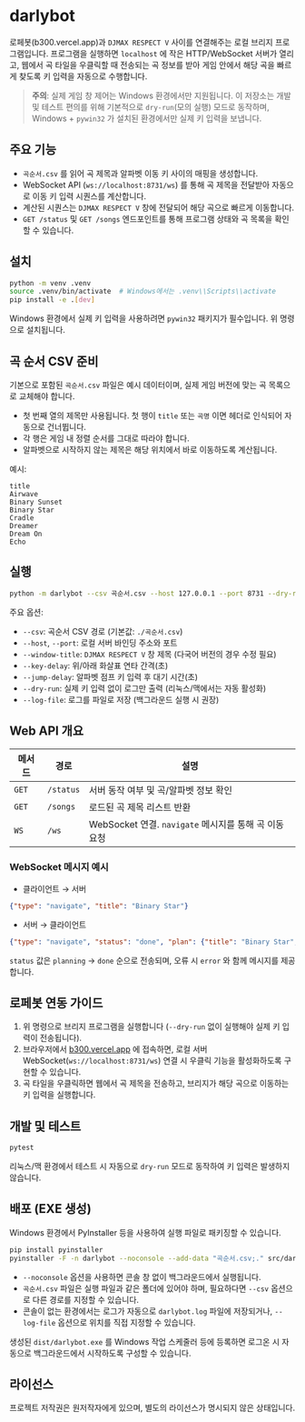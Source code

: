 # darlybot

로페봇(b300.vercel.app)과 `DJMAX RESPECT V` 사이를 연결해주는 로컬 브리지 프로그램입니다. 프로그램을 실행하면 `localhost` 에 작은 HTTP/WebSocket 서버가 열리고, 웹에서 곡 타일을 우클릭할 때 전송되는 곡 정보를 받아 게임 안에서 해당 곡을 빠르게 찾도록 키 입력을 자동으로 수행합니다.

> **주의**: 실제 게임 창 제어는 Windows 환경에서만 지원됩니다. 이 저장소는 개발 및 테스트 편의를 위해 기본적으로 `dry-run`(모의 실행) 모드로 동작하며, Windows + `pywin32` 가 설치된 환경에서만 실제 키 입력을 보냅니다.

## 주요 기능

- `곡순서.csv` 를 읽어 곡 제목과 알파벳 이동 키 사이의 매핑을 생성합니다.
- WebSocket API (`ws://localhost:8731/ws`) 를 통해 곡 제목을 전달받아 자동으로 이동 키 입력 시퀀스를 계산합니다.
- 계산된 시퀀스는 `DJMAX RESPECT V` 창에 전달되어 해당 곡으로 빠르게 이동합니다.
- `GET /status` 및 `GET /songs` 엔드포인트를 통해 프로그램 상태와 곡 목록을 확인할 수 있습니다.

## 설치

```bash
python -m venv .venv
source .venv/bin/activate  # Windows에서는 .venv\\Scripts\\activate
pip install -e .[dev]
```

Windows 환경에서 실제 키 입력을 사용하려면 `pywin32` 패키지가 필수입니다. 위 명령으로 설치됩니다.

## 곡 순서 CSV 준비

기본으로 포함된 `곡순서.csv` 파일은 예시 데이터이며, 실제 게임 버전에 맞는 곡 목록으로 교체해야 합니다.

- 첫 번째 열의 제목만 사용됩니다. 첫 행이 `title` 또는 `곡명` 이면 헤더로 인식되어 자동으로 건너뜁니다.
- 각 행은 게임 내 정렬 순서를 그대로 따라야 합니다.
- 알파벳으로 시작하지 않는 제목은 해당 위치에서 바로 이동하도록 계산됩니다.

예시:

```csv
title
Airwave
Binary Sunset
Binary Star
Cradle
Dreamer
Dream On
Echo
```

## 실행

```bash
python -m darlybot --csv 곡순서.csv --host 127.0.0.1 --port 8731 --dry-run
```

주요 옵션:

- `--csv`: 곡순서 CSV 경로 (기본값: `./곡순서.csv`)
- `--host`, `--port`: 로컬 서버 바인딩 주소와 포트
- `--window-title`: `DJMAX RESPECT V` 창 제목 (다국어 버전의 경우 수정 필요)
- `--key-delay`: 위/아래 화살표 연타 간격(초)
- `--jump-delay`: 알파벳 점프 키 입력 후 대기 시간(초)
- `--dry-run`: 실제 키 입력 없이 로그만 출력 (리눅스/맥에서는 자동 활성화)
- `--log-file`: 로그를 파일로 저장 (백그라운드 실행 시 권장)

## Web API 개요

| 메서드 | 경로 | 설명 |
| ------ | ---- | ---- |
| `GET` | `/status` | 서버 동작 여부 및 곡/알파벳 정보 확인 |
| `GET` | `/songs` | 로드된 곡 제목 리스트 반환 |
| `WS` | `/ws` | WebSocket 연결. `navigate` 메시지를 통해 곡 이동 요청 |

### WebSocket 메시지 예시

- 클라이언트 → 서버

```json
{"type": "navigate", "title": "Binary Star"}
```

- 서버 → 클라이언트

```json
{"type": "navigate", "status": "done", "plan": {"title": "Binary Star", "letter": "b", "offset": 1, "keystrokes": ["b", "down"]}}
```

`status` 값은 `planning` → `done` 순으로 전송되며, 오류 시 `error` 와 함께 메시지를 제공합니다.

## 로페봇 연동 가이드

1. 위 명령으로 브리지 프로그램을 실행합니다 (`--dry-run` 없이 실행해야 실제 키 입력이 전송됩니다).
2. 브라우저에서 [b300.vercel.app](https://b300.vercel.app) 에 접속하면, 로컬 서버 WebSocket(`ws://localhost:8731/ws`) 연결 시 우클릭 기능을 활성화하도록 구현할 수 있습니다.
3. 곡 타일을 우클릭하면 웹에서 곡 제목을 전송하고, 브리지가 해당 곡으로 이동하는 키 입력을 실행합니다.

## 개발 및 테스트

```bash
pytest
```

리눅스/맥 환경에서 테스트 시 자동으로 `dry-run` 모드로 동작하여 키 입력은 발생하지 않습니다.

## 배포 (EXE 생성)

Windows 환경에서 PyInstaller 등을 사용하여 실행 파일로 패키징할 수 있습니다.

```bash
pip install pyinstaller
pyinstaller -F -n darlybot --noconsole --add-data "곡순서.csv;." src/darlybot/__main__.py
```

- `--noconsole` 옵션을 사용하면 콘솔 창 없이 백그라운드에서 실행됩니다.
- `곡순서.csv` 파일은 실행 파일과 같은 폴더에 있어야 하며, 필요하다면 `--csv` 옵션으로 다른 경로를 지정할 수 있습니다.
- 콘솔이 없는 환경에서는 로그가 자동으로 `darlybot.log` 파일에 저장되거나, `--log-file` 옵션으로 위치를 직접 지정할 수 있습니다.

생성된 `dist/darlybot.exe` 를 Windows 작업 스케줄러 등에 등록하면 로그온 시 자동으로 백그라운드에서 시작하도록 구성할 수 있습니다.

## 라이선스

프로젝트 저작권은 원저작자에게 있으며, 별도의 라이선스가 명시되지 않은 상태입니다.
